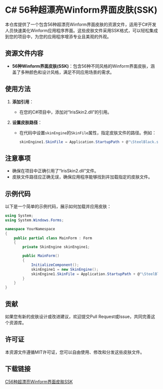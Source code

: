 # C# 56种超漂亮Winform界面皮肤(SSK)

本仓库提供了一个包含56种超漂亮Winform界面皮肤的资源文件，适用于C#开发人员快速美化Winform应用程序界面。这些皮肤文件采用SSK格式，可以轻松集成到您的项目中，为您的应用程序增添专业且美观的外观。

## 资源文件内容

- **56种Winform界面皮肤(SSK)**：包含56种不同风格的Winform界面皮肤，涵盖了多种颜色和设计风格，满足不同应用场景的需求。

## 使用方法

1. **添加引用**：
   - 在您的C#项目中，添加对“IrisSkin2.dll”的引用。

2. **设置皮肤路径**：
   - 在代码中设置`skinEngine`的`SkinFile`属性，指定皮肤文件的路径。例如：
     ```csharp
     skinEngine1.SkinFile = Application.StartupPath + @"\SteelBlack.ssk"; // 加载皮肤
     ```

## 注意事项

- 确保在项目中正确引用了“IrisSkin2.dll”文件。
- 皮肤文件路径应正确无误，确保应用程序能够找到并加载指定的皮肤文件。

## 示例代码

以下是一个简单的示例代码，展示如何加载并应用皮肤：

```csharp
using System;
using System.Windows.Forms;

namespace YourNamespace
{
    public partial class MainForm : Form
    {
        private SkinEngine skinEngine1;

        public MainForm()
        {
            InitializeComponent();
            skinEngine1 = new SkinEngine();
            skinEngine1.SkinFile = Application.StartupPath + @"\SteelBlack.ssk"; // 加载皮肤
        }
    }
}
```

## 贡献

如果您有新的皮肤设计或改进建议，欢迎提交Pull Request或Issue，共同完善这个资源库。

## 许可证

本资源文件遵循MIT许可证，您可以自由使用、修改和分发这些皮肤文件。

## 下载链接

[C56种超漂亮Winform界面皮肤SSK](https://pan.quark.cn/s/463e6527f6b8)